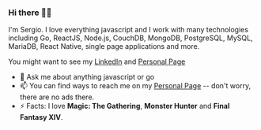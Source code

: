 ### Hi there 👋🏻

I'm Sergio. I love everything javascript and I work with many technologies including Go, ReactJS, Node.js, CouchDB, MongoDB, PostgreSQL, MySQL, MariaDB, React Native, single page applications and more.

You might want to see my [LinkedIn](https://www.linkedin.com/in/luissergiomoura) and [Personal Page](https://sergio.moura.ca)

- 💬 Ask me about anything javascript or go
- 📫 You can find ways to reach me on my [Personal Page](https://sergio.moura.ca) -- don't worry, there are no ads there.
- ⚡ Facts: I love **Magic: The Gathering**, **Monster Hunter** and **Final Fantasy XIV**.

<!--
**lsmoura/lsmoura** is a ✨ _special_ ✨ repository because its `README.md` (this file) appears on your GitHub profile.

Here are some ideas to get you started:

- 🔭 I’m currently working on ...
- 🌱 I’m currently learning ...
- 👯 I’m looking to collaborate on ...
- 🤔 I’m looking for help with ...
- 💬 Ask me about ...
- 📫 How to reach me: ...
- 😄 Pronouns: ...
- ⚡ Fun fact: ...
-->
